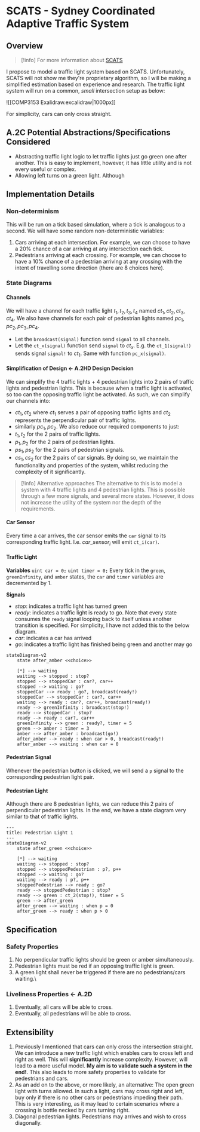# SCATS - Sydney Coordinated Adaptive Traffic System

## Overview

> [!info] For more information about [SCATS](https://en.wikipedia.org/wiki/Sydney_Coordinated_Adaptive_Traffic_System)

I propose to model a traffic light system based on SCATS. Unfortunately, SCATS will not show me they're proprietary algorithm, so I will be making a simplified estimation based on experience and research. The traffic light system will run on a common, *small* intersection setup as below:

![[COMP3153 Exalidraw.excalidraw|1000px]]

For simplicity, cars can only cross straight.

## A.2C Potential Abstractions/Specifications Considered
- Abstracting traffic light logic to let traffic lights just go green one after another. This is easy to implement, however, it has little utility and is not every useful or complex.
- Allowing left turns on a green light. Although
## Implementation Details
### Non-determinism
This will be run on a tick based simulation, where a tick is analogous to a second. We will have some random non-deterministic variables:
1. Cars arriving at each intersection. For example, we can choose to have a 20% chance of a car arriving at any intersection each tick.
2. Pedestrians arriving at each crossing. For example, we can choose to have a 10% chance of a pedestrian arriving at any crossing with the intent of travelling some direction (there are 8 choices here).
### State Diagrams
#### Channels
We will have a channel for each traffic light $t_1, t_2, t_3, t_4$ named $ct_1, ct_2, ct_3, ct_4$. We also have channels for each pair of pedestrian lights named $pc_1, pc_2, pc_3, pc_4$.
- Let the `broadcast(signal)` function send `signal` to all channels.
- Let the `ct_x(signal)` function send `signal` to $ct_x$. E.g. the `ct_1(signal!)` sends signal `signal!` to $ct_1$. Same with function `pc_x(signal)`.
#### Simplification of Design <- A.2HD Design Decision
We can simplify the 4 traffic lights + 4 pedestrian lights into 2 pairs of traffic lights and pedestrian lights. This is because when a traffic light is activated, so too can the opposing traffic light be activated.
As such, we can simplify our channels into:
- $ct_1, ct_2$ where $ct_1$ serves a pair of opposing traffic lights and $ct_2$ represents the perpendicular pair of traffic lights.
- similarly $pc_1, pc_2$.
We also reduce our required components to just:
- $t_1, t_2$ for the 2 pairs of traffic lights.
- $p_1, p_2$ for the 2 pairs of pedestrian lights.
- $ps_1, ps_2$ for the 2 pairs of pedestrian signals.
- $cs_1, cs_2$ for the 2 pairs of car signals.
By doing so, we maintain the functionality and properties of the system, whilst reducing the complexity of it significantly.

> [!info] Alternative approaches
> The alternative to this is to model a system with 4 traffic lights and 4 pedestrian lights. This is possible through a few more signals, and several more states. However, it does not increase the utility of the system nor the depth of the requirements.
#### Car Sensor
Every time a car arrives, the car sensor emits the `car` signal to its corresponding traffic light. I.e. $car\_sensor_i$ will emit `ct_i(car)`.
#### Traffic Light
**Variables**
`uint car = 0;`
`uint timer = 0;`
Every tick in the `green`, `greenInfinity`, and `amber` states, the `car` and `timer` variables are decremented by 1.

**Signals**
- *stop*: indicates a traffic light has turned green
- *ready*: indicates a traffic light is ready to go. Note that every state consumes the `ready` signal looping back to itself unless another transition is specified. For simplicity, I have not added this to the below diagram.
- *car*: indicates a car has arrived
- *go*: indicates a traffic light has finished being green and another may go

```mermaid
stateDiagram-v2
	state after_amber <<choice>>

	[*] --> waiting
	waiting --> stopped : stop?
	stopped --> stoppedCar : car?, car++
	stopped --> waiting : go?
	stoppedCar --> ready : go?, broadcast(ready!)
	stoppedCar --> stoppedCar : car?, car++
	waiting --> ready : car?, car++, broadcast(ready!)
	ready --> greenInfinity : broadcast(stop!)
	ready --> stoppedCar : stop?
	ready --> ready : car?, car++
	greenInfinity --> green : ready?, timer = 5
	green --> amber : timer = 3
	amber --> after_amber : broadcast(go!)
	after_amber --> ready : when car > 0, broadcast(ready!)
	after_amber --> waiting : when car = 0
```

#### Pedestrian Signal
Whenever the pedestrian button is clicked, we will send a `p` signal to the corresponding pedestrian light pair.
#### Pedestrian Light
Although there are 8 pedestrian lights, we can reduce this 2 pairs of perpendicular pedestrian lights. In the end, we have a state diagram very similar to that of traffic lights.
```mermaid
---
title: Pedestrian Light 1
---
stateDiagram-v2
	state after_green <<choice>>

	[*] --> waiting
	waiting --> stopped : stop?
	stopped --> stoppedPedestrian : p?, p++
	stopped --> waiting : go?
	waiting --> ready : p?, p++
	stoppedPedestrian --> ready : go?
	ready --> stoppedPedestrian : stop?
	ready --> green : ct_2(stop!), timer = 5
	green --> after_green
	after_green --> waiting : when p = 0
	after_green --> ready : when p > 0
```
## Specification
### Safety Properties
1. No perpendicular traffic lights should be green or amber simultaneously.
2. Pedestrian lights must be red if an opposing traffic light is green.
3. A green light shall never be triggered if there are no pedestrians/cars waiting.\
### Liveliness Properties <- A.2D
1. Eventually, all cars will be able to cross.
2. Eventually, all pedestrians will be able to cross.
## Extensibility
1. Previously I mentioned that cars can only cross the intersection straight. We can introduce a new traffic light which enables cars to cross left and right as well. This will **significantly** increase complexity. However, will lead to a more useful model. **My aim is to validate such a system in the end!**. This also leads to more safety properties to validate for pedestrians and cars.
2. As an add on to the above, or more likely, an alternative: The open green light with turns allowed. In such a light, cars may cross right and left, buy only if there is no other cars or pedestrians impeding their path. This is very interesting, as it may lead to certain scenarios where a crossing is bottle necked by cars turning right.
3. Diagonal pedestrian lights. Pedestrians may arrives and wish to cross diagonally.